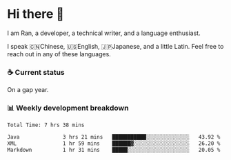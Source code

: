 # Hi there 👋

I am Ran, a developer, a technical writer, and a language enthusiast.

I speak 🇨🇳Chinese, 🇺🇸English, 🇯🇵Japanese, and a little Latin. Feel free to reach out in any of these languages.

<!-- [LinkedIn]() | [Twitter]() | [📧]() -->

### ☕ Current status

On a gap year.

### 📊 Weekly development breakdown

<!--START_SECTION:waka-->

```txt
Total Time: 7 hrs 38 mins

Java              3 hrs 21 mins   ███████████░░░░░░░░░░░░░░   43.92 %
XML               1 hr 59 mins    ██████▓░░░░░░░░░░░░░░░░░░   26.20 %
Markdown          1 hr 31 mins    █████░░░░░░░░░░░░░░░░░░░░   20.05 %
```

<!--END_SECTION:waka-->
